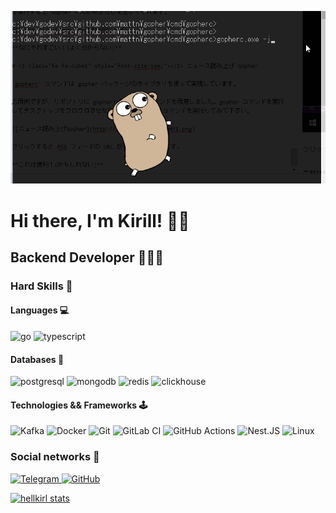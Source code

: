 <img src=https://raw.githubusercontent.com/mattn/gopher/master/misc/screenshot/OKqbF7n.gif></img>

# Hi there, I'm Kirill! 👋🏼 

## Backend Developer 🧑🏻‍💻

### Hard Skills 🔨

#### Languages 💻
![go](https://img.shields.io/badge/Go-0078D6?style=flat&logo=go&logoColor=white)
![typescript](https://img.shields.io/badge/Typescript-0078D6?style=flat&logo=typescript&logoColor=white)

#### Databases 💾
![postgresql](https://img.shields.io/badge/PostgreSQL-336791?style=flat&logo=PostgreSQL&logoColor=white)
![mongodb](https://img.shields.io/badge/MongoDB-47A248?style=flat&logo=MongoDB&logoColor=white)
![redis](https://img.shields.io/badge/Redis-red?style=flat&logo=Redis&logoColor=white)
![clickhouse](https://img.shields.io/badge/Clickhouse-47A248?style=flat&logo=Clickhouse&logoColor=white)

#### Technologies && Frameworks 🕹️
![Kafka](https://img.shields.io/badge/Kafka-231F20?style=fork&logo=apache-kafka&logoColor=white)
![Docker](https://img.shields.io/badge/Docker-blue?logo=docker&logoColor=white)
![Git](https://img.shields.io/badge/Git-231F20?style=fork&logo=git&logoColor=white)
![GitLab CI](https://img.shields.io/badge/GitLab_CI-orange?style=fork&logo=gitlab&logoColor=white)
![GitHub Actions](https://img.shields.io/badge/GitHub-black?style=fork&logo=github&logoColor=white)
![Nest.JS](https://img.shields.io/badge/-NestJs-ea2845?style=fork&logo=nestjs&logoColor=white)
![Linux](https://img.shields.io/badge/-Linux-grey?logo=linux&logoColor=white)

### Social networks 👥

<a href="https://t.me/hellkirl">
   <img top="0" src="https://w7.pngwing.com/pngs/527/758/png-transparent-social-media-telegram-logo-computer-icons-telegram-angle-triangle-monochrome-thumbnail.png" width=50 height=50 alt="Telegram" target="_blank" margin-left="10px">
<a href="mailto:kirillprivalov04@icloud.com">
   <img top="0" src="https://e7.pngegg.com/pngimages/333/868/png-clipart-mail-computer-icons-email-graphy-e-mail-miscellaneous-angle.png" width=50 height=50 alt="GitHub" target="_blank" margin-left="10px">

[![hellkirl stats](https://github-readme-stats-edmaxi.vercel.app/api?username=hellkirl&hide=contribs&count_private=true&show_icons=true&title_color=0af&icon_color=fa0&text_color=ddd&bg_color=1a202c&hide_border=true&custom_title=hellkirl%20GitHub%20on%20Stats)](https://github.com/hellkirl)
